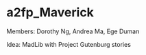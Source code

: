 # a2fp_Maverick
Members: Dorothy Ng, Andrea Ma, Ege Duman

Idea: MadLib with Project Gutenburg stories